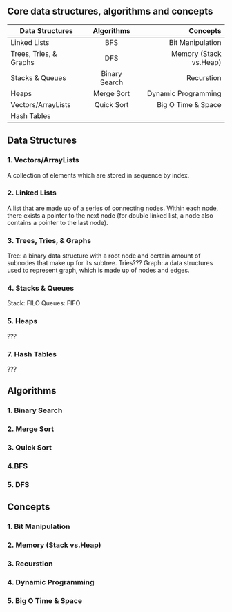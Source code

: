 ## Core data structures, algorithms and concepts 

| Data Structures| Algorithms   | Concepts|
| ------------- |:-------------:| -----:|
| Linked Lists      | BFS | Bit Manipulation |
| Trees, Tries, & Graphs      | DFS     |   Memory (Stack vs.Heap) |
| Stacks & Queues | Binary Search      |   Recurstion |
| Heaps| Merge Sort|Dynamic Programming|
|Vectors/ArrayLists|Quick Sort|Big O Time & Space|
|Hash Tables


## Data Structures
### 1. Vectors/ArrayLists
A collection of elements which are stored in sequence by index.
### 2. Linked Lists
A list that are made up of a series of connecting nodes. Within each node, there exists a pointer to the next node (for double linked list, a node also contains a pointer to the last node). 
### 3. Trees, Tries, & Graphs
Tree: a binary data structure with a root node and certain amount of subnodes that make up for its subtree.
Tries???
Graph: a data structures used to represent graph, which is made up of nodes and edges. 
### 4. Stacks & Queues
Stack: FILO
Queues: FIFO
### 5. Heaps
???
### 7. Hash Tables
???

## Algorithms
### 1. Binary Search
### 2. Merge Sort
### 3. Quick Sort
### 4.BFS
### 5. DFS 

## Concepts
### 1. Bit Manipulation 
### 2. Memory (Stack vs.Heap) 
### 3. Recurstion
### 4. Dynamic Programming
### 5. Big O Time & Space
